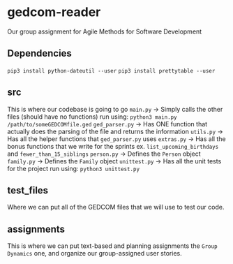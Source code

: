 
# gedcom-reader
Our group assignment for Agile Methods for Software Development

## Dependencies 
`pip3 install python-dateutil --user` 
`pip3 install prettytable --user` 

## src 
This is where our codebase is going to go 
`main.py` -> Simply calls the other files (should have no functions) run using: `python3 main.py /path/to/someGEDCOMfile.ged` 
`ged_parser.py` -> Has ONE function that actually does the parsing of the file and returns the information 
`utils.py` -> Has all the helper functions that `ged_parser.py` uses 
`extras.py` -> Has all the bonus functions that we write for the sprints ex. `list_upcoming_birthdays` and `fewer_than_15_siblings` 
`person.py` -> Defines the `Person` object 
`family.py` -> Defines the `Family` object 
`unittest.py` -> Has all the unit tests for the project run using: `python3 unittest.py` 


## test_files 
Where we can put all of the GEDCOM files that we will use to test our code.

## assignments 
This is where we can put text-based and planning assignments the `Group Dynamics` one, and organize our group-assigned user stories. 



